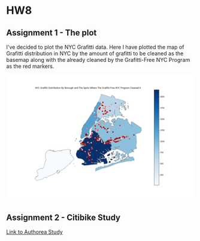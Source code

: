 # HW8 

## Assignment 1 - The plot
I've decided to plot the NYC Grafitti data. Here I have plotted the map of Grafitti distribution in NYC  by the amount of grafitti to be cleaned as the basemap along with the already cleaned by the Grafitti-Free NYC Program as the red markers. 

![alt text](plot.png)

## Assignment 2 - Citibike Study

[Link to Authorea Study](https://www.authorea.com/335917/4N33VPbL64nydTZlPFAuAQ)